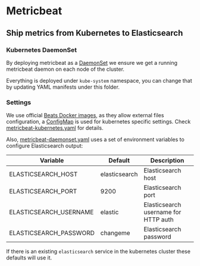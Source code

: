 # Metricbeat

## Ship metrics from Kubernetes to Elasticsearch

### Kubernetes DaemonSet

By deploying metricbeat as a [DaemonSet](https://kubernetes.io/docs/concepts/workloads/controllers/daemonset/)
we ensure we get a running metricbeat daemon on each node of the cluster.

Everything is deployed under `kube-system` namespace, you can change that by
updating YAML manifests under this folder.

### Settings

We use official [Beats Docker images](https://github.com/elastic/beats-docker),
as they allow external files configuration, a [ConfigMap](https://kubernetes.io/docs/tasks/configure-pod-container/configure-pod-configmap/)
is used for kubernetes specific settings. Check [metricbeat-kubernetes.yaml](metricbeat-configmap.yaml)
for details.

Also, [metricbeat-daemonset.yaml](metricbeat-daemonset.yaml) uses a set of environment
variables to configure Elasticsearch output:

Variable | Default | Description
-------- | ------- | -----------
ELASTICSEARCH_HOST | elasticsearch | Elasticsearch host
ELASTICSEARCH_PORT | 9200 | Elasticsearch port
ELASTICSEARCH_USERNAME | elastic | Elasticsearch username for HTTP auth
ELASTICSEARCH_PASSWORD | changeme | Elasticsearch password

If there is an existing `elasticsearch` service in the kubernetes cluster these
defaults will use it.
